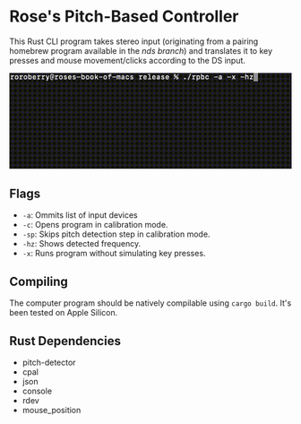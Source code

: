 # Rose's Pitch-Based Controller
 This Rust CLI program takes stereo input (originating from a pairing homebrew program available in the *nds branch*) and translates it to key presses and mouse movement/clicks according to the DS input.

 ![RPBC in action!](res/rpbc.gif)

 ## Flags
 - ```-a```: Ommits list of input devices
-  ```-c```: Opens program in calibration mode.
- ```-sp```: Skips pitch detection step in calibration mode.
- ```-hz```: Shows detected frequency.
- ```-x```: Runs program without simulating key presses.

## Compiling
The computer program should be natively compilable using ```cargo build```. It's been tested on Apple Silicon.

## Rust Dependencies
- pitch-detector
- cpal
- json
- console
- rdev
- mouse_position